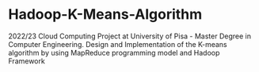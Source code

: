 # Hadoop-K-Means-Algorithm
2022/23 Cloud Computing Project at University of Pisa - Master Degree in Computer Engineering. Design and Implementation of the K-means algorithm by using MapReduce programming model and Hadoop Framework
